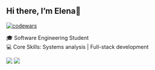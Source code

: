 ## Hi there, I’m Elena👋
[![codewars](https://www.codewars.com/users/ElenaDanchenko/badges/small)](https://www.codewars.com/users/ElenaDanchenko) 

🎓 Software Engineering Student </br>
💻 Core Skills: Systems analysis | Full-stack development

![](https://github-profile-summary-cards.vercel.app/api/cards/profile-details?username=ElenaDanchenko&theme=solarized_dark)
![](https://github-profile-summary-cards.vercel.app/api/cards/repos-per-language?username=ElenaDanchenko&theme=solarized_dark)
